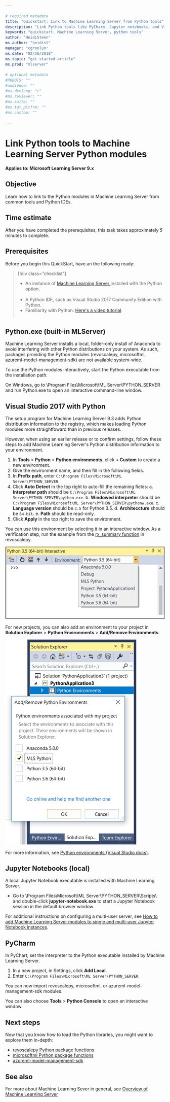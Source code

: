 ```yaml
---

# required metadata
title: "Quickstart: Link to Machine Learning Server from Python tools"
description: "Link Python tools like PyCharm, Jupyter notebooks, and Visual Studio to Machine Learning Server Python libraries"
keywords: "quickstart, Machine Learning Server, python tools"
author: "HeidiSteen"
ms.author: "heidist"
manager: "cgronlun"
ms.date: "02/16/2018"
ms.topic: "get-started-article"
ms.prod: "mlserver"

# optional metadata
#ROBOTS: ""
#audience: ""
#ms.devlang: "r"
#ms.reviewer: ""
#ms.suite: ""
#ms.tgt_pltfrm: ""
#ms.custom: ""

---
```

# Link Python tools to Machine Learning Server Python modules

**Applies to: Microsoft Learning Server 9.x**

## Objective

Learn how to link to the Python modules in Machine Learning Server from common tools and Python IDEs.

## Time estimate

After you have completed the prerequisites, this task takes approximately *5* minutes to complete.

## Prerequisites

Before you begin this QuickStart, have an the following ready:

> [!div class="checklist"]
> * An instance of [Machine Learning Server ](../what-is-machine-learning-server.md) installed with the Python option.<br/>&nbsp;
> * A Python IDE, such as Visual Studio 2017 Community Edition with Python.
> * Familiarity with Python. [Here's a video tutorial](https://mva.microsoft.com/en-us/training-courses/introduction-to-programming-with-python-8360?l=lqhuMxFz_8904984382).<br/>&nbsp;

## Python.exe (built-in MLServer)

Machine Learning Server installs a local, folder-only install of Anaconda to avoid interfering with other Python distributions on your system. As such, packages providing the Python modules (revoscalepy, microsoftml, azureml-model-management-sdk) are not available system-wide.

To use the Python modules interactively, start the Python executable from the installation path.

On Windows, go to \Program Files\Microsoft\ML Server\PYTHON_SERVER and run Python.exe to open an interactive command-line window.


## Visual Studio 2017 with Python

The setup program for Machine Learning Server 9.3 adds Python distribution information to the registry, which makes loading Python modules more straightfoward than in previous releases. 

However, when using an earlier release or to confirm settings, follow these steps to add Machine Learning Server's Python distribution information to your environment.

1. In **Tools** > **Python** > **Python environments**, click **+ Custom** to create a new environment.
2. Give the environment name, and then fill in the following fields.
3. In **Prefix path**, enter `C:\Program Files\Microsoft\ML Server\PYTHON_SERVER`. 
4. Click **Auto Detect** in the top right to auto-fill the remaining fields:
    a. **Interpreter path** should be `C:\Program Files\Microsoft\ML Server\PYTHON_SERVER\python.exe`.
    b. **Windowed interpreter** should be `C:\Program Files\Microsoft\ML Server\PYTHON_SERVER\pythonw.exe`.
    c. **Language version** should be `3.5` for Python 3.5.
    d. **Architeccture** should be `64-bit`.
    e. **Path** should be read-only. 
5. Click **Apply** in the top right to save the environment.

You can use this environment by selecting it in an interactive window. As a verification step, run the example from the [rx_summary function](../python-reference/revoscalepy/rx-summary.md#example) in revoscalepy.

![Visual Studio interactive Python window](./media/vs-python-env-interactive.png)

For new projects, you can also add an environment to your project in **Solution Explorer** > **Python Environments** > **Add/Remove Environments**. 

![Visual Studio Solution Explorer](./media/vs-python-env-soltn-xplr.png)

For more information, see [Python environments (Visual Studio docs)](https://docs.microsoft.com/visualstudio/python/managing-python-environments-in-visual-studio).

## Jupyter Notebooks (local)

A local Jupyter Notebook executable is installed with Machine Learning Server. 

+ Go to \Program Files\Microsoft\ML Server\PYTHON_SERVER\Scripts\ and double-click **jupyter-notebook.exe** to start a Jupyter Notebook session in the default browser window.

For additional instructions on configuring a multi-user server, see [How to add Machine Learning Server modules to single and multi-user Jupyter Notebook instances](how-to-revoscalepy-jupyter-nb-config.md).

## PyCharm

In PyChart, set the interpreter to the Python executable installed by Machine Learning Server.

1. In a new project, in Settings, click **Add Local**.
2. Enter `C:\Program Files\Microsoft\ML Server\PYTHON_SERVER`.

You can now import revoscalepy, microsoftml, or azureml-model-management-sdk modules.

You can also choose **Tools** > **Python Console** to open an interactive window.

## Next steps

Now that you know how to load the Python libraries, you might want to explore them in-depth:

- [revoscalepy Python package functions](../python-reference/revoscalepy/revoscalepy-package.md)
- [microsoftml Python package functions](../python-reference/microsoftml/microsoftml-package.md)
- [azureml-model-management-sdk](../python-reference/azureml-model-management-sdk/azureml-model-management-sdk.md)


## See also

For more about Machine Learning Sever in general, see [Overview of Machine Learning Server](../what-is-machine-learning-server.md) 
